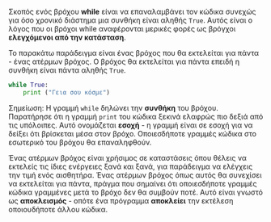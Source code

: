 Σκοπός ενός βρόχου **while** είναι να επαναλαμβάνει τον κώδικα συνεχώς για όσο χρονικό διάστημα μια συνθήκη είναι αληθής `True`. Αυτός είναι ο λόγος που οι βρόχοι while αναφέρονται μερικές φορές ως βρόγχοι **ελεγχόμενοι από την κατάσταση**.

Το παρακάτω παράδειγμα είναι ένας βρόχος που θα εκτελείται για πάντα - ένας ατέρμων βρόχος. Ο βρόχος θα εκτελείται για πάντα επειδή η συνθήκη είναι πάντα αληθής `True`.

```python
while True:
    print ("Γεια σου κόσμε")
```

Σημείωση: Η γραμμή `while` δηλώνει την **συνθήκη** του βρόχου. Παρατήρησε ότι η γραμμή `print` του κώδικα ξεκινά ελαφρώς πιο δεξιά από τις υπόλοιπες. Αυτό ονομάζεται __εσοχή__ - η γραμμή είναι σε εσοχή για να δείξει ότι βρίσκεται μέσα στον βρόχο. Οποιεσδήποτε γραμμές κώδικα στο εσωτερικό του βρόχου θα επαναληφθούν.

Ένας ατέρμων βρόχος είναι χρήσιμος σε καταστάσεις όπου θέλεις να εκτελείς τις ίδιες ενέργειες ξανά και ξανά, για παράδειγμα να ελέγχεις την τιμή ενός αισθητήρα. Ένας ατέρμων βρόχος όπως αυτός θα συνεχίσει να εκτελείται για πάντα, πράγμα που σημαίνει ότι οποιεσδήποτε γραμμές κώδικα γραμμένες μετά το βρόχο δεν θα συμβούν ποτέ. Αυτό είναι γνωστό ως **αποκλεισμός** - οπότε ένα πρόγραμμα **αποκλείει** την εκτέλεση οποιουδήποτε άλλου κώδικα.
